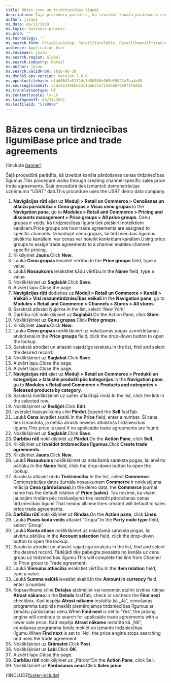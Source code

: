```yaml
---
title: Bāzes cena un tirdzniecības līgumi
description: Šajā procedūrā parādīts, kā izveidot kanāla pārdošanas cenas tirdzniecības līgumus.
author: josaw1
ms.date: 08/12/2019
ms.topic: business-process
ms.prod: ''
ms.technology: ''
ms.search.form: PriceDiscGroup, RetailStoreTable, RetailChannelPriceGroup, EcoResProductDetailsExtended, PriceDiscAdmTable, PriceDiscAdm
audience: Application User
ms.reviewer: josaw
ms.search.region: Global
ms.search.industry: Retail
ms.author: josaw
ms.search.validFrom: 2016-06-30
ms.dyn365.ops.version: Version 7.0.0
ms.openlocfilehash: df4d0042e51524c1d50568e969b59923a7ba4a65
ms.sourcegitcommit: 3cdc42346bb653c13ab33a7142dbb7969f1f6dda
ms.translationtype: HT
ms.contentlocale: lv-LV
ms.lasthandoff: 03/31/2021
ms.locfileid: "5789808"
---
```

# <a name="base-price-and-trade-agreements"></a><span data-ttu-id="8c6b1-103">Bāzes cena un tirdzniecības līgumi</span><span class="sxs-lookup"><span data-stu-id="8c6b1-103">Base price and trade agreements</span></span>

[!include [banner](../includes/banner.md)]

<span data-ttu-id="8c6b1-104">Šajā procedūrā parādīts, kā izveidot kanāla pārdošanas cenas tirdzniecības līgumus.</span><span class="sxs-lookup"><span data-stu-id="8c6b1-104">This procedure walks through creating channel-specific sales price trade agreements.</span></span> <span data-ttu-id="8c6b1-105">Šajā procedūrā tiek izmantoti demonstrācijas uzņēmuma “USRT” dati.</span><span class="sxs-lookup"><span data-stu-id="8c6b1-105">This procedure uses the USRT demo data company.</span></span>

1. <span data-ttu-id="8c6b1-106">**Navigācijas rūtī** ejiet uz **Moduļi > Retail un Commerce > Cenošanas un atlaižu pārvaldība > Cenu grupas > Visas cenu grupas**.</span><span class="sxs-lookup"><span data-stu-id="8c6b1-106">In the **Navigation pane**, go to **Modules > Retail and Commerce > Pricing and discounts management > Price groups > All price groups**.</span></span> <span data-ttu-id="8c6b1-107">Cenu grupas ir veids, kā tirdzniecības līgumi tiek piešķirti noteiktiem kanāliem.</span><span class="sxs-lookup"><span data-stu-id="8c6b1-107">Price groups are how trade agreements are assigned to specific channels.</span></span> <span data-ttu-id="8c6b1-108">Izmantojot cenu grupas, lai tirdzniecības līgumus piešķirtu kanāliem, var cenas var noteikt konkrētam kanālam.</span><span class="sxs-lookup"><span data-stu-id="8c6b1-108">Using price groups to assign trade agreements to a channel enables channel-specific pricing.</span></span>  
2. <span data-ttu-id="8c6b1-109">Klikšķiniet **Jauns**.</span><span class="sxs-lookup"><span data-stu-id="8c6b1-109">Click **New**.</span></span>
3. <span data-ttu-id="8c6b1-110">Laukā **Cenu grupas** ievadiet vērtību.</span><span class="sxs-lookup"><span data-stu-id="8c6b1-110">In the **Price groups** field, type a value.</span></span>
4. <span data-ttu-id="8c6b1-111">Laukā **Nosaukums** ierakstiet kādu vērtību.</span><span class="sxs-lookup"><span data-stu-id="8c6b1-111">In the **Name** field, type a value.</span></span>
5. <span data-ttu-id="8c6b1-112">Noklikšķiniet uz **Saglabāt**.</span><span class="sxs-lookup"><span data-stu-id="8c6b1-112">Click **Save**.</span></span>
6. <span data-ttu-id="8c6b1-113">Aizvērt lapu.</span><span class="sxs-lookup"><span data-stu-id="8c6b1-113">Close the page.</span></span>
7. <span data-ttu-id="8c6b1-114">**Navigācijas rūtī** dodieties uz **Moduļi > Retail un Commerce > Kanāli > Veikali > Visi mazumtirdzniecības veikali**.</span><span class="sxs-lookup"><span data-stu-id="8c6b1-114">In the **Navigation pane**, go to **Modules > Retail and Commerce > Channels > Stores > All stores**.</span></span>
8. <span data-ttu-id="8c6b1-115">Sarakstā atlasiet Ņujorka.</span><span class="sxs-lookup"><span data-stu-id="8c6b1-115">In the list, select 'New York'</span></span>
9. <span data-ttu-id="8c6b1-116">Darbību rūtī noklikšķiniet uz **Saglabāt**.</span><span class="sxs-lookup"><span data-stu-id="8c6b1-116">On the Action Pane, click **Store**.</span></span>
10. <span data-ttu-id="8c6b1-117">Noklikšķiniet uz **Cenu grupas**.</span><span class="sxs-lookup"><span data-stu-id="8c6b1-117">Click **Price groups**.</span></span>
11. <span data-ttu-id="8c6b1-118">Klikšķiniet **Jauns**.</span><span class="sxs-lookup"><span data-stu-id="8c6b1-118">Click **New**.</span></span>
12. <span data-ttu-id="8c6b1-119">Laukā **Cenu grupas** noklikšķiniet uz nolaižamās pogas uzmeklēšanas atvēršanai.</span><span class="sxs-lookup"><span data-stu-id="8c6b1-119">In the **Price groups** field, click the drop-down button to open the lookup.</span></span>
13. <span data-ttu-id="8c6b1-120">Sarakstā atrodiet un atlasiet vajadzīgo ierakstu.</span><span class="sxs-lookup"><span data-stu-id="8c6b1-120">In the list, find and select the desired record.</span></span>
14. <span data-ttu-id="8c6b1-121">Noklikšķiniet uz **Saglabāt**.</span><span class="sxs-lookup"><span data-stu-id="8c6b1-121">Click **Save**.</span></span>
15. <span data-ttu-id="8c6b1-122">Aizvērt lapu.</span><span class="sxs-lookup"><span data-stu-id="8c6b1-122">Close the page.</span></span>
16. <span data-ttu-id="8c6b1-123">Aizvērt lapu.</span><span class="sxs-lookup"><span data-stu-id="8c6b1-123">Close the page.</span></span>
17. <span data-ttu-id="8c6b1-124">**Navigācijas rūtī** ejiet uz **Moduļi > Retail un Commerce > Produkti un kategorijas > Izlaistie produkti pēc kategorijas**.</span><span class="sxs-lookup"><span data-stu-id="8c6b1-124">In the **Navigation pane**, go to **Modules > Retail and Commerce > Products and categories > Released products by category**.</span></span>
18. <span data-ttu-id="8c6b1-125">Sarakstā noklikšķiniet uz saites atlasītajā rindā.</span><span class="sxs-lookup"><span data-stu-id="8c6b1-125">In the list, click the link in the selected row.</span></span>
19. <span data-ttu-id="8c6b1-126">Noklikšķiniet uz **Rediģēt**.</span><span class="sxs-lookup"><span data-stu-id="8c6b1-126">Click **Edit**.</span></span>
20. <span data-ttu-id="8c6b1-127">Izvērsiet kopsavilkuma cilni **Pārdot**.</span><span class="sxs-lookup"><span data-stu-id="8c6b1-127">Expand the **Sell** fastTab.</span></span>
21. <span data-ttu-id="8c6b1-128">Laukā **Cena** ievadiet skaitli.</span><span class="sxs-lookup"><span data-stu-id="8c6b1-128">In the **Price** field, enter a number.</span></span> <span data-ttu-id="8c6b1-129">Šī cena tiek izmantota, ja netika atrasts neviens atbilstošs tirdzniecības līgums.</span><span class="sxs-lookup"><span data-stu-id="8c6b1-129">This price is used if no applicable trade agreements are found.</span></span>  
22. <span data-ttu-id="8c6b1-130">Noklikšķiniet uz **Saglabāt**.</span><span class="sxs-lookup"><span data-stu-id="8c6b1-130">Click **Save**.</span></span>
23. <span data-ttu-id="8c6b1-131">**Darbību rūtī** noklikšķiniet uz **Pārdot**.</span><span class="sxs-lookup"><span data-stu-id="8c6b1-131">On the **Action Pane**, click **Sell**.</span></span>
24. <span data-ttu-id="8c6b1-132">Klikšķiniet uz **Izveidot tirdzniecības līgumus**.</span><span class="sxs-lookup"><span data-stu-id="8c6b1-132">Click **Create trade agreements**.</span></span>
25. <span data-ttu-id="8c6b1-133">Klikšķiniet **Jauns**.</span><span class="sxs-lookup"><span data-stu-id="8c6b1-133">Click **New**.</span></span>
26. <span data-ttu-id="8c6b1-134">Laukā **Nosaukums** noklikšķiniet uz nolaižamā saraksta pogas, lai atvērtu pārlūku.</span><span class="sxs-lookup"><span data-stu-id="8c6b1-134">In the **Name** field, click the drop-down button to open the lookup.</span></span>
27. <span data-ttu-id="8c6b1-135">Sarakstā atlasiet rindu **Tirdzniecība**.</span><span class="sxs-lookup"><span data-stu-id="8c6b1-135">In the list, select **Commerce**.</span></span> <span data-ttu-id="8c6b1-136">Demonstrācijas datos žurnāla nosaukumam **Commerce** ir noklusējuma relācija **Cena (pārdošanas)**.</span><span class="sxs-lookup"><span data-stu-id="8c6b1-136">In the demo data, the **Commerce** journal name has the default relation of **Price (sales)**.</span></span> <span data-ttu-id="8c6b1-137">Tas nozīmē, ka visām jaunajām rindām pēc noklusējuma tiks iestatīti pārdošanas cenas tirdzniecības līgumi.</span><span class="sxs-lookup"><span data-stu-id="8c6b1-137">That means all new lines created will default to sales price trade agreements.</span></span>  
28. <span data-ttu-id="8c6b1-138">**Darbību rūtī** noklikšķiniet uz **Rindas**.</span><span class="sxs-lookup"><span data-stu-id="8c6b1-138">On the **Action pane**, click **Lines**.</span></span>
29. <span data-ttu-id="8c6b1-139">Laukā **Puses koda veids** atlasiet "Grupa".</span><span class="sxs-lookup"><span data-stu-id="8c6b1-139">In the **Party code type** field, select 'Group'.</span></span>
30. <span data-ttu-id="8c6b1-140">Laukā **Konta atlase** noklikšķiniet uz nolaižamā saraksta pogas, lai atvērtu pārlūku.</span><span class="sxs-lookup"><span data-stu-id="8c6b1-140">In the **Account selection** field, click the drop-down button to open the lookup.</span></span>
31. <span data-ttu-id="8c6b1-141">Sarakstā atrodiet un atlasiet vajadzīgo ierakstu.</span><span class="sxs-lookup"><span data-stu-id="8c6b1-141">In the list, find and select the desired record.</span></span> <span data-ttu-id="8c6b1-142">Tādējādi tiks pabeigta piesaiste no kanāla uz cenu grupu uz tirdzniecības līgumu.</span><span class="sxs-lookup"><span data-stu-id="8c6b1-142">This will complete the link from Channel to Price group to Trade agreement.</span></span>  
32. <span data-ttu-id="8c6b1-143">Laukā **Vienuma attiecība** ierakstiet vērtību.</span><span class="sxs-lookup"><span data-stu-id="8c6b1-143">In the **Item relation** field, type a value.</span></span>
33. <span data-ttu-id="8c6b1-144">Laukā **Summa valūtā** ievadiet skaitli.</span><span class="sxs-lookup"><span data-stu-id="8c6b1-144">In the **Amount in currency** field, enter a number.</span></span>
34. <span data-ttu-id="8c6b1-145">Kopsavilkuma cilnē **Detaļas** atzīmējiet vai noņemiet atzīmi izvēles rūtiņai **Atrast nākamo**.</span><span class="sxs-lookup"><span data-stu-id="8c6b1-145">In the **Details** fastTab, check or uncheck the **Find next** checkbox.</span></span> <span data-ttu-id="8c6b1-146">Kad iespēja **Atrast nākamo** iestatīta kā „Jā”, cenošanas programma turpinās meklēt piemērojamos tirdzniecības līgumus ar zemāku pārdošanas cenu.</span><span class="sxs-lookup"><span data-stu-id="8c6b1-146">When **Find next** is set to 'Yes', the pricing engine will continue to search for applicable trade agreements with a lower sale price.</span></span> <span data-ttu-id="8c6b1-147">Kad iespēja **Atrast nākamo** iestatīta kā „Nē”, cenošanas programma beidz meklēt un izmanto tirdzniecības līgumu.</span><span class="sxs-lookup"><span data-stu-id="8c6b1-147">When **Find next** is set to 'No', the price engine stops searching and uses the trade agreement.</span></span>  
35. <span data-ttu-id="8c6b1-148">Noklikšķiniet uz **Grāmatot**.</span><span class="sxs-lookup"><span data-stu-id="8c6b1-148">Click **Post**.</span></span>
36. <span data-ttu-id="8c6b1-149">Noklikšķiniet uz **Labi**.</span><span class="sxs-lookup"><span data-stu-id="8c6b1-149">Click **OK**.</span></span>
37. <span data-ttu-id="8c6b1-150">Aizvērt lapu.</span><span class="sxs-lookup"><span data-stu-id="8c6b1-150">Close the page.</span></span>
38. <span data-ttu-id="8c6b1-151">**Darbību rūtī** noklikšķiniet uz „Pārdot”</span><span class="sxs-lookup"><span data-stu-id="8c6b1-151">On the **Action Pane**, click Sell.</span></span>
39. <span data-ttu-id="8c6b1-152">Noklikšķiniet uz **Pārdošanas cena**.</span><span class="sxs-lookup"><span data-stu-id="8c6b1-152">Click **Sales price**.</span></span>



[!INCLUDE[footer-include](../../includes/footer-banner.md)]